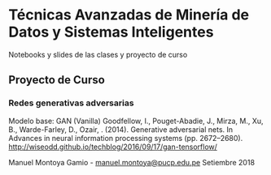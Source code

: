 # Técnicas Avanzadas de Minería de Datos y Sistemas Inteligentes
Notebooks y slides de las clases y proyecto de curso

## Proyecto de Curso

### Redes generativas adversarias

Modelo base: GAN (Vanilla)
Goodfellow, I., Pouget-Abadie, J., Mirza, M., Xu, B., Warde-Farley, D., Ozair, . (2014). Generative adversarial nets. In Advances in neural information processing
systems (pp. 2672–2680).
http://wiseodd.github.io/techblog/2016/09/17/gan-tensorflow/

Manuel Montoya Gamio - manuel.montoya@pucp.edu.pe
Setiembre 2018

